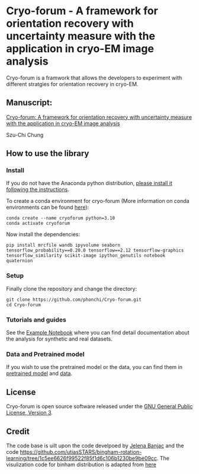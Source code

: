 # Cryo-forum -  A framework for orientation recovery with uncertainty measure with the application in cryo-EM image analysis

Cryo-forum is a framwork that allows the developers to experiment with different stratgies for orientation recovery in cryo-EM.

## Manuscript:

[Cryo-forum: A framework for orientation recovery with uncertainty measure with the application in cryo-EM image analysis](https://arxiv.org/abs/2307.09847)

Szu-Chi Chung

## How to use the library
### Install 

If you do not have the Anaconda python distribution, [please install it following the instructions](https://www.anaconda.com/download).

To create a conda environment for cryo-forum (More information on conda environments can be found [here](https://conda.io/docs/user-guide/tasks/manage-environments.html)):
```
conda create --name cryoforum python=3.10
conda activate cryoforum
```

Now install the dependencies:
```
pip install mrcfile wandb ipyvolume seaborn tensorflow_probability==0.20.0 tensorflow==2.12 tensorflow-graphics tensorflow_similarity scikit-image ipython_genutils notebook quaternion
```

### Setup
Finally clone the repository and change the directory:
```
git clone https://github.com/phonchi/Cryo-forum.git
cd Cryo-forum
```

### Tutorials and guides
See the [Example Notebook](notebooks/) where you can find detail documentation about the analysis for synthetic and real datasets.

### Data and Pretrained model
If you wish to use the pretrained model or the data, you can find them in [pretrained model](/models) and [data](data/).

## License
Cryo-forum is open source software released under the [GNU General Public License, Version 3](https://github.com/phonchi/Cryo-forum/blob/master/LICENSE).

## Credit
The code base is uilt upon the code develpoed by [Jelena Banjac](https://github.com/JelenaBanjac/protein-reconstruction) and the code https://github.com/utiasSTARS/bingham-rotation-learning/tree/1c5ee6626f99522f85f1d6c106b1230be9be09cc.
The visulization code for binham distribution is adapted from [here](https://github.com/woven-planet/BinghamNLL/tree/main)
